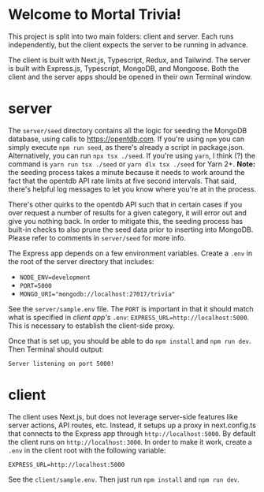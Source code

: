 # Welcome to Mortal Trivia!

This project is split into two main folders: client and server. Each runs independently, but the client expects the server to be running in advance.

The client is built with Next.js, Typescript, Redux, and Tailwind. The server is built with Express.js, Typescript, MongoDB, and Mongoose. Both the client and the server apps should be opened in their own Terminal window.

# server

The `server/seed` directory contains all the logic for seeding the MongoDB database, using calls to https://opentdb.com. If you're using `npm` you can simply execute `npm run seed`, as there's already a script in package.json. Alternatively, you can run `npx tsx ./seed`. If you're using `yarn`, I think (?) the command is `yarn run tsx ./seed` or `yarn dlx tsx ./seed` for Yarn 2+. **Note:** the seeding process takes a minute because it needs to work around the fact that the opentdb API rate limits at five second intervals. That said, there's helpful log messages to let you know where you're at in the process.

There's other quirks to the opentdb API such that in certain cases if you over request a number of results for a given category, it will error out and give you nothing back. In order to mitigate this, the seeding process has built-in checks to also prune the seed data prior to inserting into MongoDB. Please refer to comments in `server/seed` for more info.

The Express app depends on a few environment variables. Create a `.env` in the root of the server directory that includes:

- `NODE_ENV=development`
- `PORT=5000`
- `MONGO_URI="mongodb://localhost:27017/trivia"`

See the `server/sample.env` file. The `PORT` is important in that it should match what is specified in _client app's_ `.env`: `EXPRESS_URL=http://localhost:5000`. This is necessary to establish the client-side proxy.

Once that is set up, you should be able to do `npm install` and `npm run dev`. Then Terminal should output:

`Server listening on port 5000!`

# client

The client uses Next.js, but does not leverage server-side features like server actions, API routes, etc. Instead, it setups up a proxy in next.config.ts that connects to the Express app through `http://localhost:5000`. By default the client runs on `http://localhost:3000`. In order to make it work, create a `.env` in the client root with the following variable:

    EXPRESS_URL=http://localhost:5000

See the `client/sample.env`. Then just run `npm install` and `npm run dev`.

